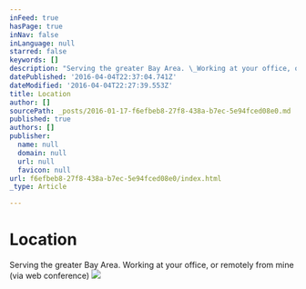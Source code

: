 ```yaml
---
inFeed: true
hasPage: true
inNav: false
inLanguage: null
starred: false
keywords: []
description: "Serving the greater Bay Area. \_Working at your office, or remotely from mine (via web conference)"
datePublished: '2016-04-04T22:37:04.741Z'
dateModified: '2016-04-04T22:27:39.553Z'
title: Location
author: []
sourcePath: _posts/2016-01-17-f6efbeb8-27f8-438a-b7ec-5e94fced08e0.md
published: true
authors: []
publisher:
  name: null
  domain: null
  url: null
  favicon: null
url: f6efbeb8-27f8-438a-b7ec-5e94fced08e0/index.html
_type: Article

---
```

# Location

Serving the greater Bay Area.  Working at your office, or remotely from mine (via web conference)
![](https://the-grid-user-content.s3-us-west-2.amazonaws.com/cbf1b0fc-e401-4f5b-a01b-eddeb69515b6.png)